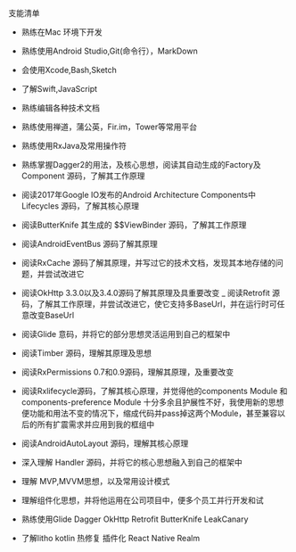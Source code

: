 支能清单
- 熟练在Mac 环境下开发
- 熟练使用Android Studio,Git(命令行），MarkDown
- 会使用Xcode,Bash,Sketch
- 了解Swift,JavaScript
- 熟练编辑各种技术文档

- 熟练使用禅道，蒲公英，Fir.im，Tower等常用平台
- 熟练使用RxJava及常用操作符
- 熟练掌握Dagger2的用法，及核心思想，阅读其自动生成的Factory及Component 源码，了解其工作原理
- 阅读2017年Google IO发布的Android Architecture Components中Lifecycles 源码，了解其核心原理
- 阅读ButterKnife 其生成的 $$ViewBinder 源码，了解其工作原理
- 阅读AndroidEventBus 源码了解其原理
- 阅读RxCache 源码了解其原理，并写过它的技术文档，发现其本地存储的问题，并尝试改进它
- 阅读OkHttp 3.3.0以及3.4.0源码了解其原理及具重要改变
_ 阅读Retrofit 源码，了解其工作原理，并尝试改进它，使它支持多BaseUrl，并在运行时可任意改变BaseUrl
- 阅读Glide 意码，并将它的部分思想灵活运用到自己的框架中
- 阅读Timber 源码，理解其原理及思想
- 阅读RxPermissions 0.7和0.9源码，理解其原理，及重要改变
- 阅读Rxlifecycle源码，了解其核心原理，并觉得他的components Module 和 components-preference Module 十分多余且护展性不好，我使用新的思想便功能和用法不变的情况下，缩成代码并pass掉这两个Module，甚至兼容以后的所有扩震需求并应用到我的框组中
- 阅读AndroidAutoLayout 源码，理解其核心原理
- 深入理解 Handler 源码，并将它的核心思想融入到自己的框架中
- 理解 MVP,MVVM思想，以及常用设计模式
- 理解组件化思想，并将他运用在公司项目中，便多个员工并行开发和试
- 熟练使用Glide Dagger OkHttp Retrofit ButterKnife LeakCanary
- 了解litho kotlin 热修复 插件化 React Native Realm